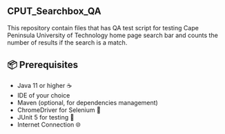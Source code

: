 ## CPUT_Searchbox_QA

This repository contain files that has QA test script for testing Cape Peninsula University of Technology home page search bar and counts the number of results if the search is a match.

## 📦 Prerequisites

- Java 11 or higher ☕
- IDE of your choice
- Maven (optional, for dependencies management)
- ChromeDriver for Selenium 🚀
- JUnit 5 for testing 🧪
- Internet Connection 🌐
